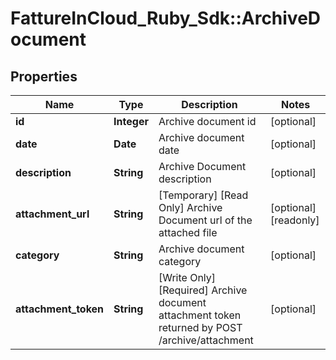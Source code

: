 # FattureInCloud_Ruby_Sdk::ArchiveDocument

## Properties

| Name | Type | Description | Notes |
| ---- | ---- | ----------- | ----- |
| **id** | **Integer** | Archive document id | [optional] |
| **date** | **Date** | Archive document date | [optional] |
| **description** | **String** | Archive Document description | [optional] |
| **attachment_url** | **String** | [Temporary] [Read Only] Archive Document url of the attached file | [optional][readonly] |
| **category** | **String** | Archive document category | [optional] |
| **attachment_token** | **String** | [Write Only]  [Required] Archive document attachment token returned by POST /archive/attachment | [optional] |

